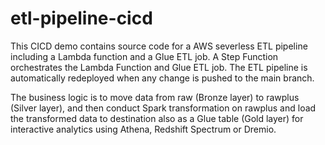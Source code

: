 # etl-pipeline-cicd

This CICD demo contains source code for a AWS severless ETL pipeline including a Lambda function and a Glue ETL job. A Step Function orchestrates the Lambda Function and Glue ETL job. The ETL pipeline is automatically redeployed when any change is pushed to the main branch.

The business logic is to move data from raw (Bronze layer) to rawplus (Silver layer), and then conduct Spark transformation on rawplus and load the transformed data to destination also as a Glue table (Gold layer) for interactive analytics using Athena, Redshift Spectrum or Dremio.

